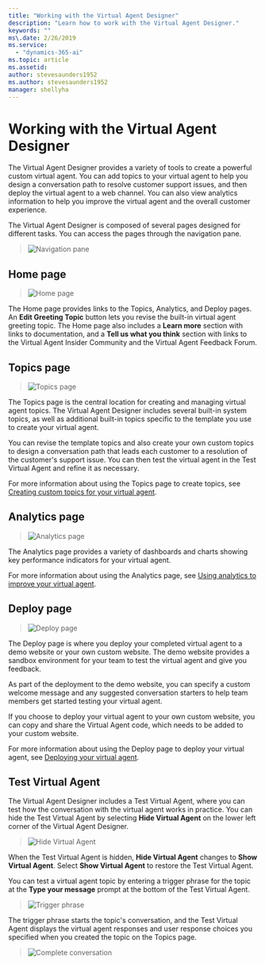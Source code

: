```yaml
---
title: "Working with the Virtual Agent Designer"
description: "Learn how to work with the Virtual Agent Designer."
keywords: ""
ms\.date: 2/26/2019
ms.service:
  - "dynamics-365-ai"
ms.topic: article
ms.assetid: 
author: stevesaunders1952
ms.author: stevesaunders1952
manager: shellyha
---
```


# Working with the Virtual Agent Designer

The Virtual Agent Designer provides a variety of tools to create a powerful custom virtual agent. You can add topics to your virtual agent to help you design a conversation path to resolve customer support issues, and then deploy the virtual agent to a web channel. You can also view analytics information to help you improve the virtual agent and the overall customer experience.

The Virtual Agent Designer is composed of several pages designed for different tasks. You can access the pages through the navigation pane.

   > ![Navigation pane](media/nav-pane.png)

## Home page

   > ![Home page](media/open-bot.png)

The Home page provides links to the Topics, Analytics, and Deploy pages.  An **Edit Greeting Topic** button lets you revise the built-in virtual agent greeting topic. The Home page also includes a **Learn more** section with links to documentation, and a **Tell us what you think** section with links to the Virtual Agent Insider Community and the Virtual Agent Feedback Forum.

## Topics page

   > ![Topics page](media/topics-page.png)

The Topics page is the central location for creating and managing virtual agent topics. The Virtual Agent Designer includes several built-in system topics, as well as additional built-in topics specific to the template you use to create your virtual agent.

You can revise the template topics and also create your own custom topics to design a conversation path that leads each customer to a resolution of the customer's support issue. You can then test the virtual agent in the Test Virtual Agent and refine it as necessary.

For more information about using the Topics page to create topics, see [Creating custom topics for your virtual agent](getting-started-create-topics.md).

## Analytics page

   > ![Analytics page](media/analytics-page.png)

The Analytics page provides a variety of dashboards and charts showing key performance indicators for your virtual agent.

For more information about using the Analytics page, see [Using analytics to improve your virtual agent](getting-started-analytics.md).

## Deploy page

   > ![Deploy page](media/deploy-page.png)

The Deploy page is where you deploy your completed virtual agent to a demo website or your own custom website. The demo website provides a sandbox environment for your team to test the virtual agent and give you feedback.

As part of the deployment to the demo website, you can specify a custom welcome message and any suggested conversation starters to help team members get started testing your virtual agent.

If you choose to deploy your virtual agent to your own custom website, you can copy and share the Virtual Agent code, which needs to be added to your custom website.

For more information about using the Deploy page to deploy your virtual agent, see [Deploying your virtual agent](getting-started-deploy.md).

## Test Virtual Agent

The Virtual Agent Designer includes a Test Virtual Agent, where you can test how the conversation with the virtual agent works in practice. You can hide the Test Virtual Agent by selecting **Hide Virtual Agent** on the lower left corner of the Virtual Agent Designer.

   > ![Hide Virtual Agent](media/hide-test-va.png)

When the Test Virtual Agent is hidden, **Hide Virtual Agent** changes to **Show Virtual Agent**. Select **Show Virtual Agent** to restore the Test Virtual Agent.

You can test a virtual agent topic by entering a trigger phrase for the topic at the **Type your message** prompt at the bottom of the Test Virtual Agent.

   > ![Trigger phrase](media/enter-trigger.png)

The trigger phrase starts the topic's conversation, and the Test Virtual Agent displays the virtual agent responses and user response choices you specified when you created the topic on the Topics page.

   > ![Complete conversation](media/test-conversation.png)
